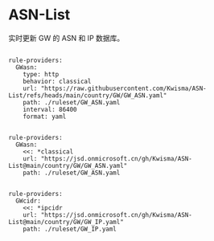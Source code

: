 
# ASN-List

实时更新 GW 的 ASN 和 IP 数据库。

<pre><code class="language-javascript">
rule-providers:
  GWasn:
    type: http
    behavior: classical
    url: "https://raw.githubusercontent.com/Kwisma/ASN-List/refs/heads/main/country/GW/GW_ASN.yaml"
    path: ./ruleset/GW_ASN.yaml
    interval: 86400
    format: yaml
</code></pre>

<pre><code class="language-javascript">
rule-providers:
  GWasn:
    <<: *classical
    url: "https://jsd.onmicrosoft.cn/gh/Kwisma/ASN-List@main/country/GW/GW_ASN.yaml"
    path: ./ruleset/GW_ASN.yaml
</code></pre>

<pre><code class="language-javascript">
rule-providers:
  GWcidr:
    <<: *ipcidr
    url: "https://jsd.onmicrosoft.cn/gh/Kwisma/ASN-List@main/country/GW/GW_IP.yaml"
    path: ./ruleset/GW_IP.yaml
</code></pre>